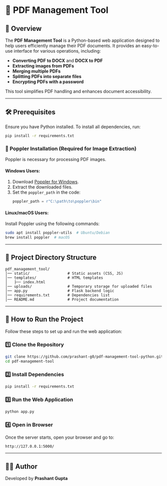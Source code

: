 # 📄 PDF Management Tool

## 🚀 Overview
The **PDF Management Tool** is a Python-based web application designed to help users efficiently manage their PDF documents. It provides an easy-to-use interface for various operations, including:
- **Converting PDF to DOCX** and **DOCX to PDF**
- **Extracting images from PDFs**
- **Merging multiple PDFs**
- **Splitting PDFs into separate files**
- **Encrypting PDFs with a password**

This tool simplifies PDF handling and enhances document accessibility.

---

## 🛠 Prerequisites
Ensure you have Python installed. To install all dependencies, run:

```sh
pip install -r requirements.txt
```

### 🔹 Poppler Installation (Required for Image Extraction)
Poppler is necessary for processing PDF images.

#### **Windows Users:**
1. Download [Poppler for Windows](https://github.com/oschwartz10612/poppler-windows/releases).
2. Extract the downloaded files.
3. Set the `poppler_path` in the code:
   ```python
   poppler_path = r"C:\path\to\poppler\bin"
   ```

#### **Linux/macOS Users:**
Install Poppler using the following commands:
```sh
sudo apt install poppler-utils  # Ubuntu/Debian
brew install poppler  # macOS
```

---

## 📂 Project Directory Structure
```
pdf_management_tool/
│── static/                 # Static assets (CSS, JS)
│── templates/              # HTML templates
│   ├── index.html
│── uploads/                # Temporary storage for uploaded files
│── app.py                  # Flask backend logic
│── requirements.txt        # Dependencies list
│── README.md               # Project documentation
```
---

## 🚀 How to Run the Project
Follow these steps to set up and run the web application:

### **1️⃣ Clone the Repository**
```sh
git clone https://github.com/prashant-g0/pdf-management-tool-python.git
cd pdf-management-tool
```

### **2️⃣ Install Dependencies**
```sh
pip install -r requirements.txt
```

### **3️⃣ Run the Web Application**
```sh
python app.py
```

### **4️⃣ Open in Browser**
Once the server starts, open your browser and go to:
```
http://127.0.0.1:5000/
```

---

## 👨‍💻 Author
Developed by **Prashant Gupta**
